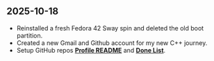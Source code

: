 ## 2025-10-18

- Reinstalled a fresh Fedora 42 Sway spin and deleted the old boot partition.
- Created a new Gmail and Github account for my new C++ journey.
- Setup GitHub repos **[Profile README](https://github.com/pointerchain/pointerchain)** and **[Done List](https://github.com/pointerchain/my_cpp_journey)**.
